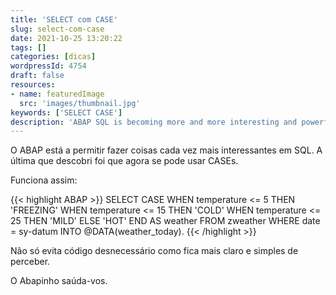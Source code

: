 ```yaml
---
title: 'SELECT com CASE'
slug: select-com-case
date: 2021-10-25 13:20:22
tags: []
categories: [dicas]
wordpressId: 4754
draft: false
resources:
- name: featuredImage
  src: 'images/thumbnail.jpg'
keywords: ['SELECT CASE']
description: 'ABAP SQL is becoming more and more interesting and powerful. My latest discovery is the ability to use CASE in SELECT.'
---
```

O ABAP está a permitir fazer coisas cada vez mais interessantes em SQL. A última que descobri foi que agora se pode usar CASEs.

<!--more-->

Funciona assim:

{{< highlight ABAP >}}
SELECT
  CASE
    WHEN temperature <= 5 THEN 'FREEZING'
    WHEN temperature <= 15 THEN 'COLD'
    WHEN temperature <= 25 THEN 'MILD'
    ELSE 'HOT'
  END AS weather
FROM zweather
WHERE date = sy-datum
INTO @DATA(weather_today).
{{< /highlight >}}

Não só evita código desnecessário como fica mais claro e simples de perceber.

O Abapinho saúda-vos.
